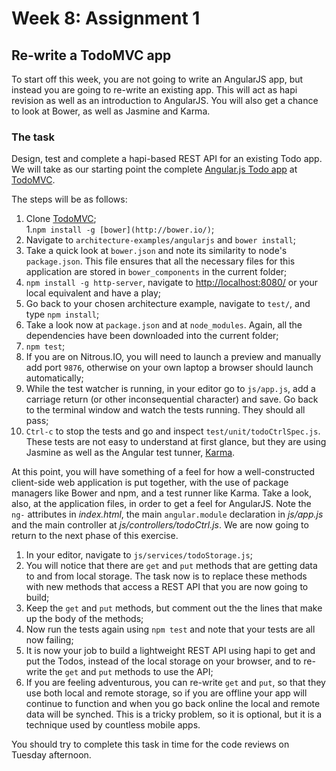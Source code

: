 # Week 8: Assignment 1

## Re-write a TodoMVC app

To start off this week, you are not going to write an AngularJS app, but instead you are going to re-write an existing app. This will act as hapi revision as well as an introduction to AngularJS. You will also get a chance to look at Bower, as well as Jasmine and Karma.

### The task

Design, test and complete a hapi-based REST API for an existing Todo app. We will take as our starting point the complete [Angular.js Todo app](http://todomvc.com/architecture-examples/angularjs/#/) at [TodoMVC](http://todomvc.com/).

The steps will be as follows:

1. Clone [TodoMVC](https://github.com/tastejs/todomvc);    
1.`npm install -g [bower](http://bower.io/)`;    
1. Navigate to `architecture-examples/angularjs` and `bower install`;
1. Take a quick look at `bower.json` and note its similarity to node's `package.json`. This file ensures that all the necessary files for this application are stored in `bower_components` in the current folder;
1. `npm install -g http-server`, navigate to [http://localhost:8080/](http://localhost:8080/) or your local equivalent and have a play;
1. Go back to your chosen architecture example, navigate to `test/`, and type `npm install`;
1. Take a look now at `package.json` and at `node_modules`. Again, all the dependencies have been downloaded into the current folder;
1. `npm test`; 
1. If you are on Nitrous.IO, you will need to launch a preview and manually add port `9876`, otherwise on your own laptop a browser should launch automatically;
1. While the test watcher is running, in your editor go to `js/app.js`, add a carriage return (or other inconsequential character) and save. Go back to the terminal window and watch the tests running. They should all pass;
1. `Ctrl-c` to stop the tests and go and inspect `test/unit/todoCtrlSpec.js`. These tests are not easy to understand at first glance, but they are using Jasmine as well as the Angular test tunner, [Karma](http://karma-runner.github.io/0.12/index.html).

At this point, you will have something of a feel for how a well-constructed client-side web application is put together, with the use of package managers like Bower and npm, and a test runner like Karma. Take a look, also, at the application files, in order to get a feel for AngularJS. Note the `ng-` attributes in *index.html*, the main `angular.module` declaration in *js/app.js* and the main controller at *js/controllers/todoCtrl.js*. We are now going to return to the next phase of this exercise.

1. In your editor, navigate to `js/services/todoStorage.js`;
1. You will notice that there are `get` and `put` methods that are getting data to and from local storage. The task now is to replace these methods with new methods that access a REST API that you are now going to build;
1. Keep the `get` and `put` methods, but comment out the the lines that make up the body of the methods;
1. Now run the tests again using `npm test` and note that your tests are all now failing;
1. It is now your job to build a lightweight REST API using hapi to get and put the Todos, instead of the local storage on your browser, and to re-write the `get` and `put` methods to use the API;
1. If you are feeling adventurous, you can re-write `get` and `put`, so that they use both local and remote storage, so if you are offline your app will continue to function and when you go back online the local and remote data will be synched. This is a tricky problem, so it is optional, but it is a technique used by countless mobile apps.

You should try to complete this task in time for the code reviews on Tuesday afternoon.
